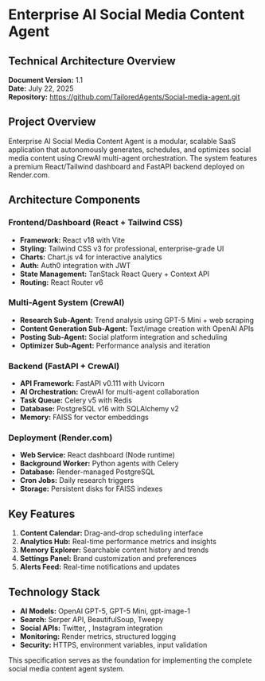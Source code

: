 # Enterprise AI Social Media Content Agent
## Technical Architecture Overview

**Document Version:** 1.1  
**Date:** July 22, 2025  
**Repository:** https://github.com/TailoredAgents/Social-media-agent.git

## Project Overview

Enterprise AI Social Media Content Agent is a modular, scalable SaaS application that autonomously generates, schedules, and optimizes social media content using CrewAI multi-agent orchestration. The system features a premium React/Tailwind dashboard and FastAPI backend deployed on Render.com.

## Architecture Components

### Frontend/Dashboard (React + Tailwind CSS)
- **Framework:** React v18 with Vite
- **Styling:** Tailwind CSS v3 for professional, enterprise-grade UI
- **Charts:** Chart.js v4 for interactive analytics
- **Auth:** Auth0 integration with JWT
- **State Management:** TanStack React Query + Context API
- **Routing:** React Router v6

### Multi-Agent System (CrewAI)
- **Research Sub-Agent:** Trend analysis using GPT-5 Mini + web scraping
- **Content Generation Sub-Agent:** Text/image creation with OpenAI APIs
- **Posting Sub-Agent:** Social platform integration and scheduling
- **Optimizer Sub-Agent:** Performance analysis and iteration

### Backend (FastAPI + CrewAI)
- **API Framework:** FastAPI v0.111 with Uvicorn
- **AI Orchestration:** CrewAI for multi-agent collaboration
- **Task Queue:** Celery v5 with Redis
- **Database:** PostgreSQL v16 with SQLAlchemy v2
- **Memory:** FAISS for vector embeddings

### Deployment (Render.com)
- **Web Service:** React dashboard (Node runtime)
- **Background Worker:** Python agents with Celery
- **Database:** Render-managed PostgreSQL
- **Cron Jobs:** Daily research triggers
- **Storage:** Persistent disks for FAISS indexes

## Key Features

1. **Content Calendar:** Drag-and-drop scheduling interface
2. **Analytics Hub:** Real-time performance metrics and insights
3. **Memory Explorer:** Searchable content history and trends
4. **Settings Panel:** Brand customization and preferences
5. **Alerts Feed:** Real-time notifications and updates

## Technology Stack

- **AI Models:** OpenAI GPT-5, GPT-5 Mini, gpt-image-1
- **Search:** Serper API, BeautifulSoup, Tweepy
- **Social APIs:** Twitter, , Instagram integration
- **Monitoring:** Render metrics, structured logging
- **Security:** HTTPS, environment variables, input validation

This specification serves as the foundation for implementing the complete social media content agent system.